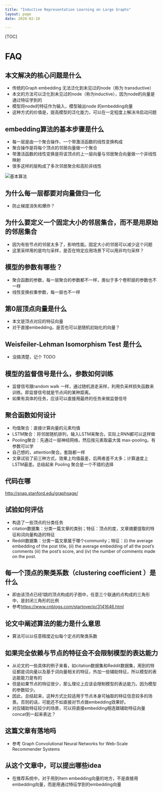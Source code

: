 ```yaml
---
title: "Inductive Representation Learning on Large Graphs"
layout: page
date: 2020-02-10

---
```


[TOC]

# FAQ

## 本文解决的核心问题是什么
- 传统的Graph embedding 无法泛化到未见过的node（称为 transductive）
- 本文的方法可以泛化到未见过的node（称为inductive），因为node的向量是通过特征学到的
- 模型将node的特征作为输入，模型输出node 的embedding向量
- 这种方式的价值是，提高模型的泛化能力，可以在一定程度上解决冷启动问题


## embedding算法的基本步骤是什么
- 每一层是由一个聚合操作、一个带激活函数的线性变换构成
- 聚合操作是将每个顶点的邻居向量做一个聚合
- 带激活函数的线性变换是将该顶点的上一层向量与邻居聚合向量做一个非线性映射
- 很多这样的层构成了多次邻居聚合和高阶非线性

![基本算法](/wiki/static/images/graphsage-01.png)

## 为什么每一层都要对向量做归一化
- 防止梯度消失和爆炸？

## 为什么要定义一个固定大小的邻居集合，而不是用原始的邻居集合
- 因为有些节点的邻居太多了，影响性能。固定大小的邻居可以减少这个问题
- 这里采样用的是均匀采样，是否在特定应用场景下可以用非均匀采样？

## 模型的参数有哪些？
- 聚合函数的参数，每一层聚合的参数都不一样，类似于多个卷积层的参数也不一样
- 线性变换权重参数，每一层也不一样

## 第0层顶点向量是什么
- 本文是顶点对应的特征向量
- 对于直接embedding，是否也可以是随机初始化的向量？

## Weisfeiler-Lehman Isomorphism Test 是什么
- 没搞清楚，记个 TODO

## 模型的监督信号是什么，参数如何训练
- 监督信号跟random walk 一样，通过随机游走采样，利用负采样损失函数来训练。即监督信号就是节点间的某种距离。
- 如果有具体的任务，应该可以直接用最终的任务来做监督信号

## 聚合函数如何设计
- 均值聚合：直接计算向量的元素均值
- LSTM聚合：将邻居随机排列，输入LSTM来聚合。实际上RNN都可以这样做
- Pooling聚合：先通过一层神经网络，然后按元素取最大值 max-pooling。有参数可以学
- 自己想的，attention聚合。套路都一样
- 文章试验了前三种方式，效果上均值最差，后两者差不太多；计算速度上LSTM最差。总结起来 Pooling 聚合是一个不错的选择

## 代码在哪
<http://snap.stanford.edu/graphsage/>

## 试验如何评估
- 构造了一些顶点的分类任务
- citation数据集：分类一篇文章的类别；特征：顶点的度，文章摘要提取的特征和词向量构造的特征
- Reddit数据集：分类一篇文章属于哪个community；特征：(i) the average embedding of the post title, (ii) the average embedding of all the post’s comments (iii) the post’s score, and (iv) the number of comments made on the post.


## 每一个顶点的聚类系数（clustering coefficient ）是什么
- 即由该顶点已经1跳的顶点构成的子图中，任意三个联通的点构成的三角形中，是封闭三角形的比例
- 参考<https://www.cnblogs.com/startover/p/3141646.html>

## 论文中阐述算法的能力是什么意思
- 算法可以以任意精度近似每个定点的聚类系数

## 如果完全依赖与节点的特征会不会限制模型的表达能力
- 从论文的一些具体的例子来看，如citation数据集和Reddit数据集，用到的特征都是词向量以及基于词向量相关的特征，外加一些辅助特征，所以模型的表达能能力是有的
- 但是如果节点的特征很少，那么理论上应该会限制模型的表达能力。因为模型的参数较少。
- 因此，总结起来，这种方式比较适用于节点本身可抽取的特征信息较多的场景。否则的话，可能还不如直接对节点做embedding效果好。
- 对应辅助特征较少的场景，可以将直接embedding相连跟辅助特征向量concat到一起来表达？

## 这篇文章有落地吗
- 参考 Graph Convolutional Neural Networks for Web-Scale Recommender Systems

## 从这个文章中，可以提出哪些idea
- 在推荐系统中，对于用到item embedding向量的地方，不是直接用embedding向量，而是用通过特征学到的embedding向量

